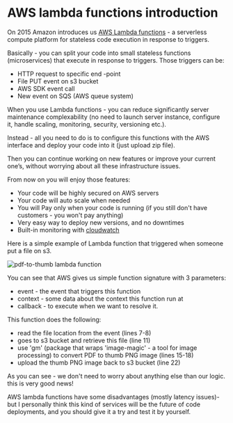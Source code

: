 # AWS lambda functions introduction


On 2015 Amazon introduces us [AWS Lambda functions](http://docs.aws.amazon.com/lambda/latest/dg/welcome.html) - a serverless compute platform for stateless code execution in response to triggers.


Basically - you can split your code into small stateless functions (microservices) that execute in response to triggers. Those triggers can be:
- HTTP request to specific end -point
- File PUT event on s3 bucket
- AWS SDK event call
- New event on SQS (AWS queue system)


When you use Lambda functions - you can reduce significantly server maintenance complexability (no need to launch server instance, configure it, handle scaling, monitoring, security, versioning etc.).

Instead - all you need to do is to configure this functions with the AWS interface and deploy your code into it (just upload zip file).


Then you can continue working on new features or improve your current one’s, without worrying about all these infrastructure issues.


From now on you will enjoy those features:
- Your code will be highly secured on AWS servers
- Your code will auto scale when needed
- You will Pay only when your code is running (if you still don't have customers - you won't pay anything)
- Very easy way to deploy new versions, and no downtimes
- Built-in monitoring with [cloudwatch](https://aws.amazon.com/cloudwatch/)

Here is a simple example of Lambda function that triggered when someone put a file on s3.

![pdf-to-thumb lambda function](http://rawdata.adicarmel.com.s3.amazonaws.com/tmp/lambda-pdf-to-thumb.png)

You can see that AWS gives us simple function signature with 3 parameters:
- event - the event that triggers this function
- context - some data about the context this function run at
- callback - to execute when we want to resolve it.

This function does the following:
- read the file location from the event (lines 7-8)
- goes to s3 bucket and retrieve this file (line 11)
- use 'gm' (package that wraps 'image-magic' - a tool for image processing) to convert PDF to thumb PNG image (lines 15-18)
- upload the thumb PNG image back to s3 bucket (line 22)

As you can see - we don't need to worry about anything else than our logic. this is very good news!

AWS lambda functions have some disadvantages (mostly latency issues)- but I personally think this kind of services will be the future of code deployments, and you should give it a try and test it by yourself.


